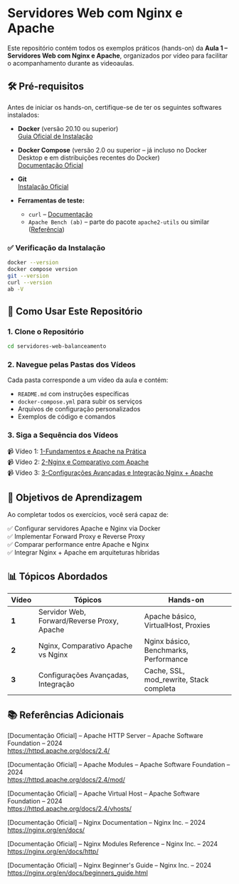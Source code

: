 # Servidores Web com Nginx e Apache

Este repositório contém todos os exemplos práticos (hands-on) da **Aula 1 – Servidores Web com Nginx e Apache**, organizados por vídeo para facilitar o acompanhamento durante as videoaulas.


## 🛠️ Pré-requisitos

Antes de iniciar os hands-on, certifique-se de ter os seguintes softwares instalados:

- **Docker** (versão 20.10 ou superior)  
  [Guia Oficial de Instalação](https://docs.docker.com/get-docker/)

- **Docker Compose** (versão 2.0 ou superior – já incluso no Docker Desktop e em distribuições recentes do Docker)  
  [Documentação Oficial](https://docs.docker.com/compose/install/)

- **Git**  
  [Instalação Oficial](https://git-scm.com/downloads)

- **Ferramentas de teste:**  
  - `curl` – [Documentação](https://curl.se/docs/install.html)  
  - `Apache Bench (ab)` – parte do pacote `apache2-utils` ou similar ([Referência](https://httpd.apache.org/docs/2.4/programs/ab.html))

### ✅ Verificação da Instalação
```bash
docker --version
docker compose version
git --version
curl --version
ab -V
```
## 🚀 Como Usar Este Repositório

### 1. Clone o Repositório
```bash
cd servidores-web-balanceamento
```

### 2. Navegue pelas Pastas dos Vídeos
Cada pasta corresponde a um vídeo da aula e contém:

- `README.md` com instruções específicas  
- `docker-compose.yml` para subir os serviços  
- Arquivos de configuração personalizados  
- Exemplos de código e comandos  

### 3. Siga a Sequência dos Vídeos
📹 Vídeo 1: [1-Fundamentos e Apache na Prática](./1-Fundamentos%20e%20Apache%20na%20Prática/README.md)  
📹 Vídeo 2: [2-Nginx e Comparativo com Apache](./2-Nginx%20e%20Comparativo%20com%20Apache/README.md)  
📹 Vídeo 3: [3-Configurações Avançadas e Integração Nginx + Apache](./3-Configurações%20Avançadas%20e%20Integração%20Nginx%20+%20Apache/README.md)  

## 🎯 Objetivos de Aprendizagem
Ao completar todos os exercícios, você será capaz de:

✅ Configurar servidores Apache e Nginx via Docker  
✅ Implementar Forward Proxy e Reverse Proxy  
✅ Comparar performance entre Apache e Nginx  
✅ Integrar Nginx + Apache em arquiteturas híbridas  

## 📊 Tópicos Abordados
| Vídeo | Tópicos | Hands-on |
|-------|---------|----------|
| **1** | Servidor Web, Forward/Reverse Proxy, Apache | Apache básico, VirtualHost, Proxies |
| **2** | Nginx, Comparativo Apache vs Nginx | Nginx básico, Benchmarks, Performance |
| **3** | Configurações Avançadas, Integração | Cache, SSL, mod_rewrite, Stack completa |

## 📚 Referências Adicionais

[Documentação Oficial] – Apache HTTP Server – Apache Software Foundation – 2024  
https://httpd.apache.org/docs/2.4/

[Documentação Oficial] – Apache Modules – Apache Software Foundation – 2024  
https://httpd.apache.org/docs/2.4/mod/

[Documentação Oficial] – Apache Virtual Host – Apache Software Foundation – 2024  
https://httpd.apache.org/docs/2.4/vhosts/

[Documentação Oficial] – Nginx Documentation – Nginx Inc. – 2024  
https://nginx.org/en/docs/

[Documentação Oficial] – Nginx Modules Reference – Nginx Inc. – 2024  
https://nginx.org/en/docs/http/

[Documentação Oficial] – Nginx Beginner's Guide – Nginx Inc. – 2024  
https://nginx.org/en/docs/beginners_guide.html
